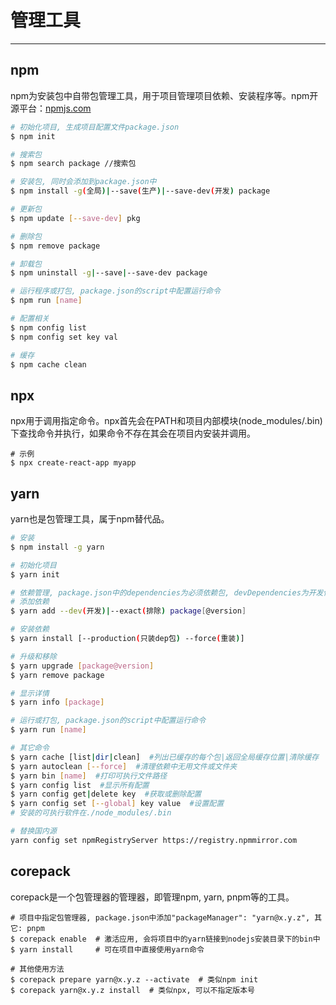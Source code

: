 # 管理工具
---

## npm

npm为安装包中自带包管理工具，用于项目管理项目依赖、安装程序等。npm开源平台：[npmjs.com](https://www.npmjs.com/)

```bash
# 初始化项目, 生成项目配置文件package.json
$ npm init

# 搜索包
$ npm search package //搜索包

# 安装包, 同时会添加到package.json中
$ npm install -g(全局)|--save(生产)|--save-dev(开发) package

# 更新包
$ npm update [--save-dev] pkg

# 删除包
$ npm remove package

# 卸载包
$ npm uninstall -g|--save|--save-dev package

# 运行程序或打包, package.json的script中配置运行命令
$ npm run [name]

# 配置相关
$ npm config list
$ npm config set key val

# 缓存
$ npm cache clean
```

## npx

npx用于调用指定命令。npx首先会在PATH和项目内部模块(node_modules/.bin)下查找命令并执行，如果命令不存在其会在项目内安装并调用。

```shell
# 示例
$ npx create-react-app myapp
```

## yarn

yarn也是包管理工具，属于npm替代品。

```bash
# 安装
$ npm install -g yarn

# 初始化项目
$ yarn init

# 依赖管理, package.json中的dependencies为必须依赖包, devDependencies为开发依赖包
# 添加依赖
$ yarn add --dev(开发)|--exact(排除) package[@version]

# 安装依赖
$ yarn install [--production(只装dep包) --force(重装)]

# 升级和移除
$ yarn upgrade [package@version]
$ yarn remove package

# 显示详情
$ yarn info [package]

# 运行或打包, package.json的script中配置运行命令
$ yarn run [name]

# 其它命令
$ yarn cache [list|dir|clean]  #列出已缓存的每个包|返回全局缓存位置|清除缓存
$ yarn autoclean [--force]  #清理依赖中无用文件或文件夹
$ yarn bin [name]  #打印可执行文件路径
$ yarn config list  #显示所有配置
$ yarn config get|delete key  #获取或删除配置
$ yarn config set [--global] key value  #设置配置
# 安装的可执行软件在./node_modules/.bin

# 替换国内源
yarn config set npmRegistryServer https://registry.npmmirror.com
```

## corepack

corepack是一个包管理器的管理器，即管理npm, yarn, pnpm等的工具。

```shell
# 项目中指定包管理器, package.json中添加"packageManager": "yarn@x.y.z", 其它: pnpm
$ corepack enable  # 激活应用, 会将项目中的yarn链接到nodejs安装目录下的bin中
$ yarn install     # 可在项目中直接使用yarn命令

# 其他使用方法
$ corepack prepare yarn@x.y.z --activate  # 类似npm init
$ corepack yarn@x.y.z install  # 类似npx, 可以不指定版本号
```
